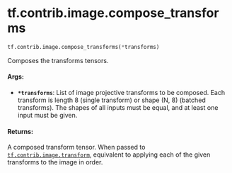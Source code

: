 <div itemscope itemtype="http://developers.google.com/ReferenceObject">
<meta itemprop="name" content="tf.contrib.image.compose_transforms" />
<meta itemprop="path" content="Stable" />
</div>

# tf.contrib.image.compose_transforms

``` python
tf.contrib.image.compose_transforms(*transforms)
```

Composes the transforms tensors.

#### Args:

* <b>`*transforms`</b>: List of image projective transforms to be composed. Each
      transform is length 8 (single transform) or shape (N, 8) (batched
      transforms). The shapes of all inputs must be equal, and at least one
      input must be given.


#### Returns:

A composed transform tensor. When passed to <a href="../../../tf/contrib/image/transform.md"><code>tf.contrib.image.transform</code></a>,
    equivalent to applying each of the given transforms to the image in
    order.